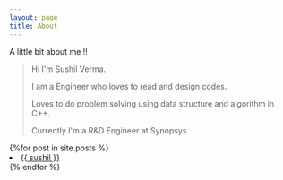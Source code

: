 ```yaml
---
layout: page
title: About
---
```


A little bit about me !!
> Hi I'm Sushil Verma. 
> 
> I am a Engineer who loves to read and design codes.
> 
> Loves to do problem solving using data structure and algorithm in C++. 
> 
> Currently I'm a R&D Engineer at Synopsys.


<section>
    {%for post in site.posts %}
        <li>
          <a href="">
            {{ sushil }}
          </a>
        </li>
    {% endfor %}
</section>
